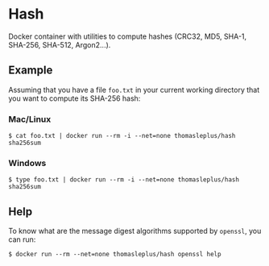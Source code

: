 # Hash

Docker container with utilities to compute hashes (CRC32, MD5, SHA-1, SHA-256, SHA-512, Argon2...).

## Example

Assuming that you have a file `foo.txt` in your current working directory that you want to compute its SHA-256 hash:

### Mac/Linux

```
$ cat foo.txt | docker run --rm -i --net=none thomasleplus/hash sha256sum
```

### Windows


```
$ type foo.txt | docker run --rm -i --net=none thomasleplus/hash sha256sum
```

## Help

To know what are the message digest algorithms supported by `openssl`, you can run:

```
$ docker run --rm --net=none thomasleplus/hash openssl help
```
